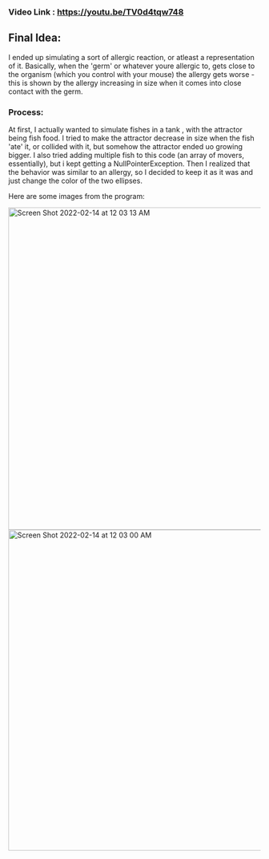 ### Video Link : https://youtu.be/TV0d4tqw748

## Final Idea: 
I ended up simulating a sort of allergic reaction, or atleast a representation of it. Basically, when the 'germ' or whatever youre allergic to, gets close to
the organism (which you control with your mouse) the allergy gets worse - this is shown by the allergy increasing in size when it comes into close contact with
the germ. 

### Process:
At first, I actually wanted to simulate fishes in a tank , with the attractor being fish food. I tried to make the attractor decrease in size when the fish 'ate' it,
or collided with it, but somehow the attractor ended uo growing bigger. I also tried adding multiple fish to this code (an array of movers, essentially),  but 
i kept getting a NullPointerException. Then I realized that the behavior was similar to an allergy, so I decided to keep it as it was and just change the color of
the two ellipses. 

Here are some images from the program:

<img width="643" alt="Screen Shot 2022-02-14 at 12 03 13 AM" src="https://user-images.githubusercontent.com/90758596/153774331-5466f7b0-c363-492a-a481-2d8a2de79b82.png">
<img width="640" alt="Screen Shot 2022-02-14 at 12 03 00 AM" src="https://user-images.githubusercontent.com/90758596/153774332-b232287d-e123-4d38-94f7-461742c769f4.png">

